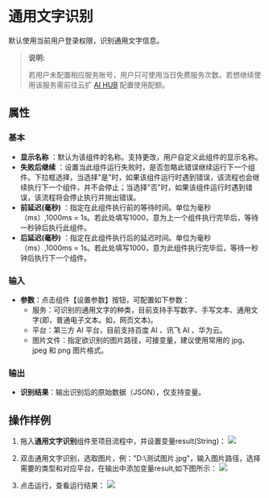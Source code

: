 # 通用文字识别
默认使用当前用户登录权限，识别通用文字信息。
>**说明:**
>
> 若用户未配置相应服务账号，用户只可使用当日免费服务次数。若想继续使用该服务需前往云扩 [AI HUB](https://aihub.encoo.com/serviceAccount) 配置使用配额。


## 属性
### 基本
- **显示名称** ：默认为该组件的名称。支持更改，用户自定义此组件的显示名称。
- **失败后继续** ：设置当此组件运行失败时，是否忽略此错误继续运行下一个组件。下拉框选择，当选择"是"时，如果该组件运行时遇到错误，该流程也会继续执行下一个组件，并不会停止；当选择"否"时，如果该组件运行时遇到错误，该流程将会停止执行并抛出错误。
- **前延迟(毫秒)** ：指定在此组件执行前的等待时间。单位为毫秒（ms）,1000ms = 1s。若此处填写1000，意为上一个组件执行完毕后，等待一秒钟后执行此组件。
- **后延迟(毫秒)** ：指定在此组件执行后的延迟时间。单位为毫秒（ms）,1000ms = 1s。若此处填写1000，意为此组件执行完毕后，等待一秒钟后执行下一个组件。
### 输入
- **参数**：点击组件【设置参数】按钮，可配置如下参数：
  - 服务：可识别的通用文字的种类，目前支持手写数字、手写文本、通用文字(即，普通电子文本。如，网页文本)。
  - 平台：第三方 AI 平台，目前支持百度 AI 、讯飞 AI 、华为云。
  - 图片文件：指定欲识别的图片路径，可接变量，建议使用常用的 jpg、jpeg 和 png 图片格式。
### 输出
- **识别结果**：输出识别后的原始数据（JSON），仅支持变量。


## 操作样例

1. 拖入**通用文字识别**组件至项目流程中，并设置变量result(String)：
![](https://docimages.blob.core.chinacloudapi.cn/images/Activities/GeneralCharacterRecognition_1.png)

2. 双击通用文字识别，选取图片，例："D:\\测试图片.jpg"，输入图片路径，选择需要的类型和对应平台，在输出中添加变量result,如下图所示：
![](https://docimages.blob.core.chinacloudapi.cn/images/Activities/GeneralCharacterRecognition_2.png)

3. 点击运行，查看运行结果：
![](https://docimages.blob.core.chinacloudapi.cn/images/Activities/GeneralCharacterRecognition_3.png)